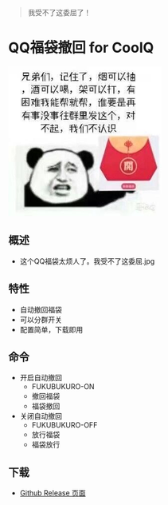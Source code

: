 > 我受不了这委屈了！

# QQ福袋撤回 for CoolQ
![title](image/title.jpg)

## 概述
- 这个QQ福袋太烦人了。我受不了这委屈.jpg

## 特性
- 自动撤回福袋
- 可以分群开关
- 配置简单，下载即用

## 命令
- 开启自动撤回
	- FUKUBUKURO-ON
	- 撤回福袋
	- 福袋撤回
- 关闭自动撤回
	- FUKUBUKURO-OFF
	- 放行福袋
	- 福袋放行

## 下载
- [Github Release 页面](https://github.com/ExerciseBook/QQRobot_AntiFukubukuro/releases)